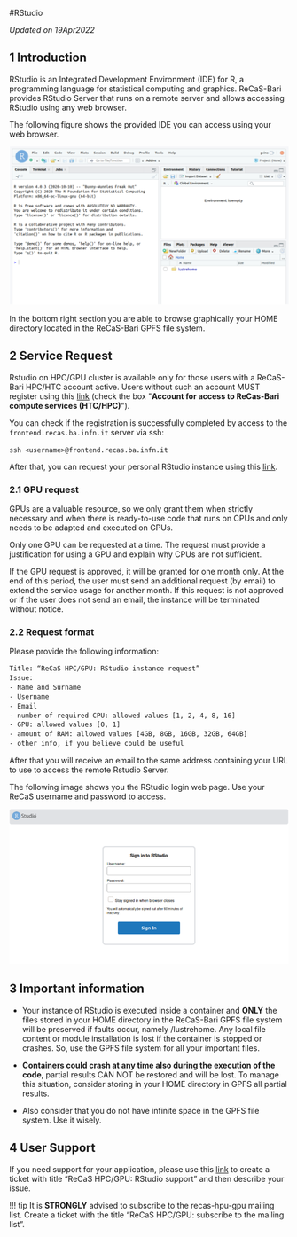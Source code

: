 #RStudio

*Updated on 19Apr2022*	

## 1 Introduction
RStudio is an Integrated Development Environment (IDE) for R, a programming language for statistical computing and graphics. ReCaS-Bari provides RStudio Server that runs on a remote server and allows accessing RStudio using any web browser.

The following figure shows the provided IDE you can access using your web browser.

![rstudio1](images/rstudio1.png)

In the bottom right section you are able to browse graphically your HOME directory located in the ReCaS-Bari GPFS file system.

## 2 Service Request
Rstudio on HPC/GPU cluster is available only for those users with a ReCaS-Bari HPC/HTC account active. Users without such an account MUST register using this [link](https://www.recas-bari.it/index.php/en/recas-bari-servizi-en/richiesta-credenziali-2) (check the box "**Account for access to ReCas-Bari compute services (HTC/HPC)**").

You can check if the registration is successfully completed by access to the `frontend.recas.ba.infn.it` server via ssh:

`ssh <username>@frontend.recas.ba.infn.it`

After that, you can request your personal RStudio instance using this [link](https://www.recas-bari.it/index.php/en/recas-bari-servizi-en/support-request).

### 2.1 GPU request

GPUs are a valuable resource, so we only grant them when strictly necessary and when there is ready-to-use code that runs on CPUs and only needs to be adapted and executed on GPUs.

Only one GPU can be requested at a time. 
The request must provide a justification for using a GPU and explain why CPUs are not sufficient.

If the GPU request is approved, it will be granted for one month only. 
At the end of this period, the user must send an additional request (by email) to extend the service usage for another month. 
If this request is not approved or if the user does not send an email, the instance will be terminated without notice.

### 2.2 Request format

Please provide the following information:

```bash
Title: “ReCaS HPC/GPU: RStudio instance request”
Issue:
- Name and Surname
- Username
- Email
- number of required CPU: allowed values [1, 2, 4, 8, 16]
- GPU: allowed values [0, 1]
- amount of RAM: allowed values [4GB, 8GB, 16GB, 32GB, 64GB]
- other info, if you believe could be useful
```

After that you will receive an email to the same address containing your URL to use to access the remote Rstudio Server.

The following image shows you the RStudio login web page. Use your ReCaS username and password to access.

![rstudio2](images/rstudio2.png)

## 3 Important information
- Your instance of RStudio is executed inside a container and **ONLY** the files stored in your HOME directory in the ReCaS-Bari GPFS file system will be preserved if faults occur, namely /lustrehome. Any local file content or module installation is lost if the container is stopped or crashes. So, use the GPFS file system for all your important files.

- **Containers could crash at any time also during the execution of the code**, partial results CAN NOT be restored and will be lost. To manage this situation, consider storing in your HOME directory in GPFS all partial results.

- Also consider that you do not have infinite space in the GPFS file system. Use it wisely.

## 4 User Support
If you need support for your application, please use this [link](https://www.recas-bari.it/index.php/en/recas-bari-servizi-en/support-request) to create a ticket with title “ReCaS HPC/GPU: RStudio support” and then describe your issue.

!!! tip
    It is **STRONGLY** advised to subscribe to the recas-hpu-gpu mailing list. Create a ticket with the title “ReCaS HPC/GPU: subscribe to the mailing list”.
